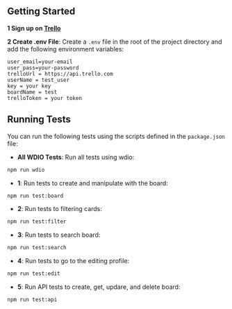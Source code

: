 ## Getting Started
**1 Sign up on [Trello](https://trello.com)**

**2 Create .env File**: Create a `.env` file in the root of the project directory and add the following environment variables:
```
user_email=your-email
user_pass=your-password
trelloUrl = https://api.trello.com
userName = test_user
key = your key
boardName = test
trelloToken = your token
```
## Running Tests

You can run the following tests using the scripts defined in the `package.json` file:

- **All WDIO Tests**: Run all tests using wdio:

```bash
npm run wdio
```

- **1**: Run tests to create and manipulate with the board:

```bash
npm run test:board
```

- **2**: Run tests to filtering cards:

```bash
npm run test:filter
```

- **3**: Run tests to search board:

```bash
npm run test:search
```

- **4**: Run tests to go to the editing profile:

```bash
npm run test:edit
```

- **5**: Run API tests to create, get, updare, and delete board:

```bash
npm run test:api
```
